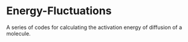 # Energy-Fluctuations
A series of codes for calculating the activation energy of diffusion of a molecule.
